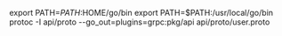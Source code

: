 export PATH=$PATH:$HOME/go/bin
export PATH=\$PATH:/usr/local/go/bin
protoc -I api/proto --go_out=plugins=grpc:pkg/api api/proto/user.proto
